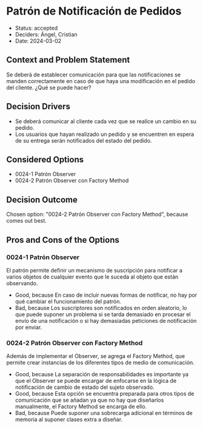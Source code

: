 # Patrón de Notificación de Pedidos

* Status: accepted
* Deciders: Ángel, Cristian
* Date: 2024-03-02

## Context and Problem Statement

Se deberá de establecer comunicación para que las notificaciones se manden correctamente en caso de que haya una modificación en el pedido del cliente. ¿Qué se puede hacer?

## Decision Drivers

* Se deberá comunicar al cliente cada vez que se realice un cambio en su pedido.
* Los usuarios que hayan realizado un pedido y se encuentren en espera de su entrega serán notificados del estado del pedido.

## Considered Options

* 0024-1 Patrón Observer
* 0024-2 Patrón Observer con Factory Method

## Decision Outcome

Chosen option: "0024-2 Patrón Observer con Factory Method", because comes out best.

## Pros and Cons of the Options

### 0024-1 Patrón Observer

El patrón permite definir un mecanismo de suscripción para notificar a varios objetos de cualquier evento que le suceda al objeto que están observando.

* Good, because En caso de incluir nuevas formas de notificar, no hay por qué cambiar el funcionamiento del patrón.
* Bad, because Los suscriptores son notificados en orden aleatorio, lo que puede suponer un problema si se tarda demasiado en procesar el envío de una notificación o si hay demasiadas peticiones de notificación por enviar.

### 0024-2 Patrón Observer con Factory Method

Además de implementar el Observer, se agrega el Factory Method, que permite crear instancias de los diferentes tipos de medio de comunicación.

* Good, because La separación de responsabilidades es importante ya que el Observer se puede encargar de enfocarse en la lógica de notificación de cambio de estado del sujeto observado.
* Good, because Esta opción se encuentra preparada para otros tipos de comunicación que se añadan ya que no hay que diseñarlos manualmente, el Factory Method se encarga de ello.
* Bad, because Puede suponer una sobrecarga adicional en términos de memoria al suponer clases extra a diseñar.
